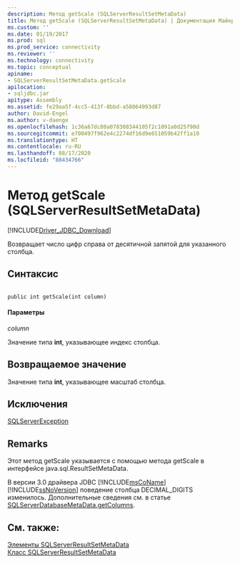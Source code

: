 ```yaml
---
description: Метод getScale (SQLServerResultSetMetaData)
title: Метод getScale (SQLServerResultSetMetaData) | Документация Майкрософт
ms.custom: ''
ms.date: 01/19/2017
ms.prod: sql
ms.prod_service: connectivity
ms.reviewer: ''
ms.technology: connectivity
ms.topic: conceptual
apiname:
- SQLServerResultSetMetaData.getScale
apilocation:
- sqljdbc.jar
apitype: Assembly
ms.assetid: fe29aa5f-4cc5-413f-8bbd-a58064993d87
author: David-Engel
ms.author: v-daenge
ms.openlocfilehash: 1c36a67dc80a078308344105f2c1091a0d25f90d
ms.sourcegitcommit: e700497f962e4c2274df16d9e651059b42ff1a10
ms.translationtype: HT
ms.contentlocale: ru-RU
ms.lasthandoff: 08/17/2020
ms.locfileid: "88434766"
---
```

# <a name="getscale-method-sqlserverresultsetmetadata"></a>Метод getScale (SQLServerResultSetMetaData)
[!INCLUDE[Driver_JDBC_Download](../../../includes/driver_jdbc_download.md)]

  Возвращает число цифр справа от десятичной запятой для указанного столбца.  
  
## <a name="syntax"></a>Синтаксис  
  
```  
  
public int getScale(int column)  
```  
  
#### <a name="parameters"></a>Параметры  
 *column*  
  
 Значение типа **int**, указывающее индекс столбца.  
  
## <a name="return-value"></a>Возвращаемое значение  
 Значение типа **int**, указывающее масштаб столбца.  
  
## <a name="exceptions"></a>Исключения  
 [SQLServerException](../../../connect/jdbc/reference/sqlserverexception-class.md)  
  
## <a name="remarks"></a>Remarks  
 Этот метод getScale указывается с помощью метода getScale в интерфейсе java.sql.ResultSetMetaData.  
  
 В версии 3.0 драйвера JDBC [!INCLUDE[msCoName](../../../includes/msconame_md.md)] [!INCLUDE[ssNoVersion](../../../includes/ssnoversion-md.md)] поведение столбца DECIMAL_DIGITS изменилось. Дополнительные сведения см. в статье [SQLServerDatabaseMetaData.getColumns](../../../connect/jdbc/reference/getcolumns-method-sqlserverdatabasemetadata.md).  
  
## <a name="see-also"></a>См. также:  
 [Элементы SQLServerResultSetMetaData](../../../connect/jdbc/reference/sqlserverresultsetmetadata-members.md)   
 [Класс SQLServerResultSetMetaData](../../../connect/jdbc/reference/sqlserverresultsetmetadata-class.md)  
  
  
